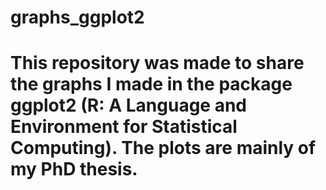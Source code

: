 # graphs_ggplot2

# This repository was made to share the graphs I made in the package ggplot2 (R: A Language and Environment for Statistical Computing). The plots are mainly of my PhD thesis.


